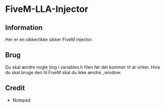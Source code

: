 # FiveM-LLA-Injector

## Information
Her er en sikker/ikke sikker FiveM injector.

## Brug
Du skal ændre nogle ting i variables.h filen før det kommer til at virker.
Hvis du skal bruge den til FiveM skal du ikke ændre _window.

## Credit

* Notepad
